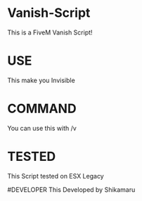 # Vanish-Script
This is a FiveM Vanish Script!

# USE
This make you Invisible

# COMMAND
You can use this with /v

# TESTED
This Script tested on ESX Legacy

#DEVELOPER
This Developed by Shikamaru

